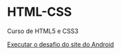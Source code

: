 # HTML-CSS
 Curso de HTML5 e CSS3

<a href="https://paulo-ods.github.io/HTML-CSS/desafios/d010/index">Executar
o desafio do site do Android</a>